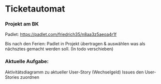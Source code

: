 # Ticketautomat 
### Projekt am BK

Padlet: https://padlet.com/friedrich35/n8aa3z5aeoa4r1f

Bis nach den Ferien:
Padlet in Projekt übertragen & auswählen was als nächsztes gemacht werden soll. (In todo verschieben)

### Aktuelle Aufgabe:
Aktivitätsdiagramm zu aktueller User-Story (Wechselgeld)
Issues den User-Stories zuordnen
